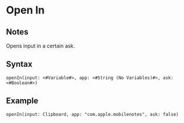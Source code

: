 # Open In
## Notes
Opens input in a certain ask.
## Syntax
```
openIn(input: <#Variable#>, app: <#String (No Variables)#>, ask: <#Boolean#>)
```
## Example
```
openIn(input: Clipboard, app: "com.apple.mobilenotes", ask: false)
```